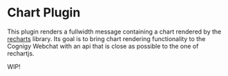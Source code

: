 # Chart Plugin
This plugin renders a fullwidth message containing a chart rendered by the [recharts](http://recharts.org) library.
Its goal is to bring chart rendering functionality to the Cognigy Webchat with an api that is close as possible to the one of rechartjs.

WIP!
